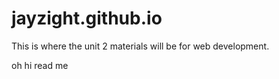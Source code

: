 # jayzight.github.io
This is where the unit 2 materials will be for web development.

oh hi
 read me
 